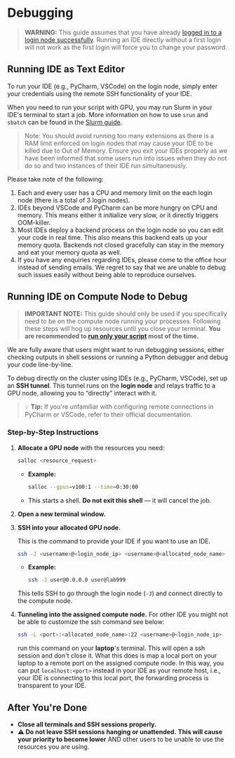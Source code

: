 # Debugging

> **WARNING:** This guide assumes that you have already [logged in to a login
> node successfully](login.md). Running an IDE directly without a first login
> will not work as the first login will force you to change your password.

## Running IDE as Text Editor

To run your IDE (e.g., PyCharm, VSCode) on the login node, simply enter your
credentials using the remote SSH functionality of your IDE.

When you need to run your script with GPU, you may run Slurm in your IDE's
terminal to start a job. More information on how to use `srun` and `sbatch` can
be found in the [Slurm guide](slurm.md).

> Note: You should avoid running too many extensions as there is a RAM limit
> enforced on login nodes that may cause your IDE to be killed due to Out of
> Memory. Ensure you exit your IDEs properly as we have been informed that some
> users run into issues when they do not do so and two instances of their IDE
> run simultaneously.

Please take note of the following:

1. Each and every user has a CPU and memory limit on the each login node (there
   is a total of 3 login nodes).
2. IDEs beyond VSCode and PyCharm can be more hungry on CPU and memory. This
   means either it initialize very slow, or it directly triggers OOM-killer.
3. Most IDEs deploy a backend process on the login node so you can edit your
   code in real time. This also means this backend eats up your memory quota.
   Backends not closed gracefully can stay in the memory and eat your memory
   quota as well.
4. If you have any enquiries regarding IDEs, please come to the office hour
   instead of sending emails. We regret to say that we are unable to debug such
   issues easily without being able to reproduce ourselves.

## Running IDE on Compute Node to Debug

> **IMPORTANT NOTE:** This guide should only be used if you specifically need
> to be on the compute node running your processes. Following these steps will
> hog up resources until you close your terminal.
> **You are recommended to [run only your script](slurm.md) most of the time.**

We are fully aware that users might want to run debugging sessions, either
checking outputs in shell sessions or running a Python debugger and debug your
code line-by-line.

To debug directly on the cluster using IDEs (e.g., PyCharm, VSCode), set up an
**SSH tunnel**. This tunnel runs on the **login node** and relays traffic to a
GPU node, allowing you to “directly” interact with it.

> 💡 **Tip:** If you're unfamiliar with configuring remote connections in
> PyCharm or VSCode, refer to their official documentation.

### Step-by-Step Instructions

1. **Allocate a GPU node** with the resources you need:

    ```bash
    salloc <resource_request>
    ```
    - **Example:**
      ```bash
      salloc --gpus=v100:1 --time=0:30:00
      ```
    - This starts a shell. **Do not exit this shell** — it will cancel the job.

2. **Open a new terminal window.**

3. **SSH into your allocated GPU node.**

    This is the command to provide your IDE if you want to use an IDE.

    ```bash
    ssh -J <username>@<login_node_ip> <username>@<allocated_node_name>
    ```

    - **Example:**
      ```bash
      ssh -J user@0.0.0.0 user@lab999
      ```

    This tells SSH to go through the login node (`-J`) and connect directly to
    the compute node.

5. **Tunneling into the assigned compute node.**
    For other IDE you might not be able to customize the ssh command see below:
    ```bash
    ssh -L <port>:<allocated_node_name>:22 <username>@<login_node_ip>
    ```
    run this command on your **laptop**'s terminal. This will open a ssh session and don't close it.
    What this does is map a local port on your laptop to a remote port on the assigned compute node.
    In this way, you can put `localhost:<port>` instead in your IDE as your remote host, i.e., your IDE is connecting to this
    local port, the forwarding process is transparent to your IDE.

## After You're Done

- **Close all terminals and SSH sessions properly.**
- **⚠️ Do not leave SSH sessions hanging or unattended.**
    **This will cause your priority to become lower** AND other users to be
    unable to use the resources you are using.
